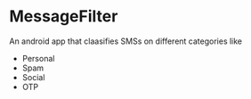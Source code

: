 # MessageFilter
An android app that claasifies SMSs on different categories like
* Personal
* Spam
* Social
* OTP

